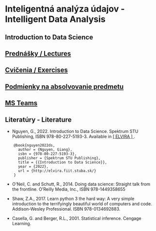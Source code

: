 #  Inteligentná analýza údajov - Intelligent Data Analysis
## Introduction to Data Science

## [Prednášky / Lectures](https://github.com/FIIT-IAU/2021-2022/tree/master/prednasky)

## [Cvičenia / Exercises](https://github.com/FIIT-IAU/2021-2022/tree/master/cvicenia)

## [Podmienky na absolvovanie predmetu](https://github.com/FIIT-IAU/2021-2022/blob/main/rozne/README.md) 

## [MS Teams](https://teams.microsoft.com/l/team/19%3aG8St_uY30w69nQiXUAA-g9CiwZHvUm4w5qg2g5eK7w01%40thread.tacv2/conversations?groupId=789f7258-db27-499d-a196-dea8bd564bb7&tenantId=25733538-6b16-4aa3-8ed6-297eb79b8e06)


Literatúry - Literature
------------
 
- Nguyen, G., 2022. Introduction to Data Science. Spektrum STU Publishing, ISBN 978-80-227-5193-3. Available in [ [ ELVIRA ] ](http://elvira.fiit.stuba.sk/).
```
    @book{nguyen2022ds,   
      author = {Nguyen, Giang},  
      isbn = {978-80-227-5193-3},   
      publisher = {Spektrum STU Publishing},  
      title = {{Introduction to Data Science}},  
      year = {2022},
      url = {http://elvira.fiit.stuba.sk/}
    }
```

- O'Neil, C. and Schutt, R., 2014. Doing data science: Straight talk from the frontline. O'Reilly Media, Inc., ISBN 978-1449358655

- Shaw, Z.A., 2017. Learn python 3 the hard way: A very simple introduction to the terrifyingly beautiful world of computers and code. Addison-Wesley Professional. ISBN 978-0134692883.

- Casella, G. and Berger, R.L., 2001. Statistical inference. Cengage Learning. 
